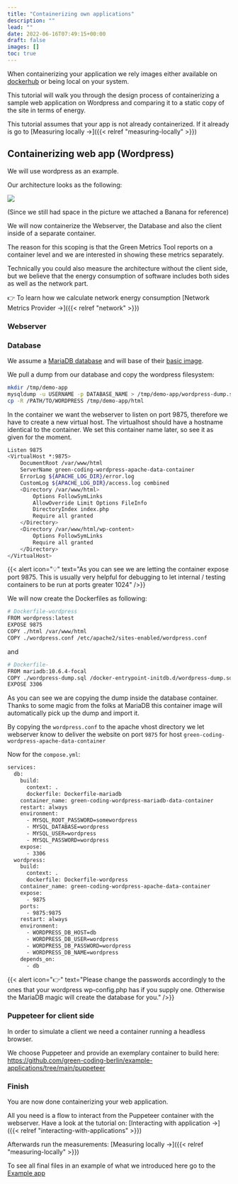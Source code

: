 ```yaml
---
title: "Containerizing own applications"
description: ""
lead: ""
date: 2022-06-16T07:49:15+00:00
draft: false
images: []
toc: true
---
```


When containerizing your application we rely images either available on [dockerhub](https://hub.docker.com/)
or being local on your system.

This tutorial will walk you through the design process of containerizing a sample
web application on Wordpress and comparing it to a static copy of the site in terms of energy.

This tutorial assumes that your app is not already containerized. If it already is go
to [Measuring locally →]({{< relref "measuring-locally" >}})

## Containerizing web app (Wordpress)

We will use wordpress as an example.

Our architecture looks as the following:

<img src="/img/server-architecture-banana.webp">

(Since we still had space in the picture we attached a Banana for reference)


We will now containerize the Webserver, the Database and also the client inside of a separate container.

The reason for this scoping is that the Green Metrics Tool reports on a container level
and we are interested in showing these metrics separately.

Technically you could also measure the architecture without the client side, but we
believe that the energy consumption of software includes both sides as well as the
network part.

👉  To learn how we calculate network energy consumption [Network Metrics Provider →]({{< relref "network" >}})


### Webserver

### Database

We assume a [MariaDB database](https://mariadb.org/) and will base of
their [basic image](https://hub.docker.com/_/mariadb).

We pull a dump from our database and copy the wordpress filesystem:
```bash
mkdir /tmp/demo-app
mysqldump -u USERNAME -p DATABASE_NAME > /tmp/demo-app/wordpress-dump.sql
cp -R /PATH/TO/WORDPRESS /tmp/demo-app/html
```

In the container we want the webserver to listen on port 9875, therefore we have
to create a new virtual host.
The virtualhost should have a hostname identical to the container. We set this
container name later, so see it as given for the moment.

```bash
Listen 9875
<VirtualHost *:9875>
    DocumentRoot /var/www/html
    ServerName green-coding-wordpress-apache-data-container
    ErrorLog ${APACHE_LOG_DIR}/error.log
    CustomLog ${APACHE_LOG_DIR}/access.log combined
    <Directory /var/www/html>
        Options FollowSymLinks
        AllowOverride Limit Options FileInfo
        DirectoryIndex index.php
        Require all granted
    </Directory>
    <Directory /var/www/html/wp-content>
        Options FollowSymLinks
        Require all granted
    </Directory>
</VirtualHost>
```

{{< alert icon="💡" text="As you can see we are letting the container expose port 9875. This is usually very helpful for debugging to let internal / testing containers to be run at ports greater 1024" />}}


We will now create the Dockerfiles as following:
```bash
# Dockerfile-wordpress
FROM wordpress:latest
EXPOSE 9875
COPY ./html /var/www/html
COPY ./wordpress.conf /etc/apache2/sites-enabled/wordpress.conf

````
and
```bash
# Dockerfile-
FROM mariadb:10.6.4-focal
COPY ./wordpress-dump.sql /docker-entrypoint-initdb.d/wordpress-dump.sql
EXPOSE 3306
````

As you can see we are copying the dump inside the database container.
Thanks to some magic from the folks at MariaDB this container image will automatically
pick up the dump and import it.


By copying the `wordpress.conf` to the apache vhost directory we let webserver know
to deliver the website on port `9875` for host `green-coding-wordpress-apache-data-container`


Now for the `compose.yml`:
```bash
services:
  db:
    build:
      context: .
      dockerfile: Dockerfile-mariadb
    container_name: green-coding-wordpress-mariadb-data-container
    restart: always
    environment:
      - MYSQL_ROOT_PASSWORD=somewordpress
      - MYSQL_DATABASE=wordpress
      - MYSQL_USER=wordpress
      - MYSQL_PASSWORD=wordpress
    expose:
      - 3306
  wordpress:
    build:
      context: .
      dockerfile: Dockerfile-wordpress
    container_name: green-coding-wordpress-apache-data-container
    expose:
      - 9875
    ports:
      - 9875:9875
    restart: always
    environment:
      - WORDPRESS_DB_HOST=db
      - WORDPRESS_DB_USER=wordpress
      - WORDPRESS_DB_PASSWORD=wordpress
      - WORDPRESS_DB_NAME=wordpress
    depends_on:
      - db
```

{{< alert icon="👉" text="Please change the passwords accordingly to the ones that your wordpress wp-config.php has if you supply one. Otherwise the MariaDB magic will create the database for you." />}}

### Puppeteer for client side

In order to simulate a client we need a container running a headless browser.

We choose Puppeteer and provide an exemplary container to build here: https://github.com/green-coding-berlin/example-applications/tree/main/puppeteer


### Finish

You are now done containerizing your web application.

All you need is a flow to interact from the Puppeteer container with the webserver.
Have a look at the tutorial on: [Interacting with application →]({{< relref "interacting-with-applications" >}})

Afterwards run the measurements: [Measuring locally →]({{< relref "measuring-locally" >}})

To see all final files in an example of what we introduced here go to the [Example app](https://github.com/green-coding-berlin/example-applications/tree/main/wordpress-mariadb-data)
